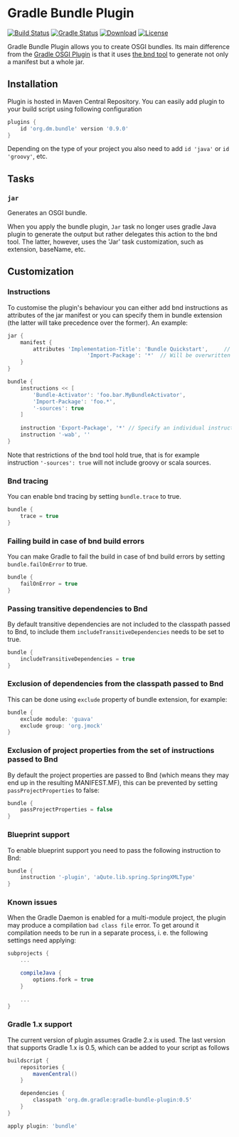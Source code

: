 # Gradle Bundle Plugin

[![Build Status](https://travis-ci.org/TomDmitriev/gradle-bundle-plugin.svg?branch=master)](https://travis-ci.org/TomDmitriev/gradle-bundle-plugin)
[![Gradle Status](https://gradleupdate.appspot.com/TomDmitriev/gradle-bundle-plugin/status.svg?branch=master)](https://gradleupdate.appspot.com/TomDmitriev/gradle-bundle-plugin/status)
[![Download](https://api.bintray.com/packages/tomdmitriev/gradle-plugins/org.dm.bundle/images/download.svg)](https://bintray.com/tomdmitriev/gradle-plugins/org.dm.bundle/_latestVersion)
[![License](http://img.shields.io/:license-apache-blue.svg)](http://www.apache.org/licenses/LICENSE-2.0.html)

Gradle Bundle Plugin allows you to create OSGI bundles. Its main difference from the 
[Gradle OSGI Plugin](http://www.gradle.org/docs/current/userguide/osgi_plugin.html)
is that it uses [the bnd tool](http://www.aqute.biz/Bnd/Bnd) to generate not only a
manifest but a whole jar.


## Installation
Plugin is hosted in Maven Central Repository. You can easily add plugin to your build
script using following configuration

```groovy
plugins {
    id 'org.dm.bundle' version '0.9.0'
}
```

Depending on the type of your project you also need to add `id 'java'` or 
`id 'groovy'`, etc.


## Tasks


### `jar`

Generates an OSGI bundle.

When you apply the bundle plugin, `Jar` task no longer uses gradle Java plugin to
generate the output but rather delegates this action to the bnd tool. The latter,
however, uses the 'Jar' task customization, such as extension, baseName, etc.


## Customization


### Instructions

To customise the plugin's behaviour you can either add bnd instructions as attributes
of the jar manifest or you can specify them in bundle extension (the latter will
take precedence over the former). An example:

```groovy
jar {
    manifest {
        attributes 'Implementation-Title': 'Bundle Quickstart', 	// Will be added to manifest
                         'Import-Package': '*'	// Will be overwritten by the insturctions below
    }
}

bundle {
    instructions << [
        'Bundle-Activator': 'foo.bar.MyBundleActivator',
        'Import-Package': 'foo.*',
        '-sources': true
    ]
    
    instruction 'Export-Package', '*' // Specify an individual instruction
    instruction '-wab', ''
}
```

Note that restrictions of the bnd tool hold true, that is for example instruction `'-sources': true`
will not include groovy or scala sources.

### Bnd tracing

You can enable bnd tracing by setting `bundle.trace` to true.

```groovy
bundle {
    trace = true
}
```

### Failing build in case of bnd build errors

You can make Gradle to fail the build in case of bnd build errors by setting `bundle.failOnError` to true.

```groovy
bundle {
    failOnError = true
}
```

### Passing transitive dependencies to Bnd

By default transitive dependencies are not included to the classpath passed to Bnd, to include them
`includeTransitiveDependencies` needs to be set to true.

```groovy
bundle {
    includeTransitiveDependencies = true
}
```

### Exclusion of dependencies from the classpath passed to Bnd

This can be done using `exclude` property of bundle extension, for example:

```groovy
bundle {
    exclude module: 'guava'
    exclude group: 'org.jmock'
}
```

### Exclusion of project properties from the set of instructions passed to Bnd

By default the project properties are passed to Bnd (which means they may end up in the resulting MANIFEST.MF),
this can be prevented by setting `passProjectProperties` to false:

```groovy
bundle {
    passProjectProperties = false
}
```

### Blueprint support

To enable blueprint support you need to pass the following instruction to Bnd:

```groovy
bundle {
    instruction '-plugin', 'aQute.lib.spring.SpringXMLType'
}
```

### Known issues
When the Gradle Daemon is enabled for a multi-module project, the plugin may produce a compilation `bad class file`
error. To get around it compilation needs to be run in a separate process, i. e. the following settings need applying:
```groovy
subprojects {
	...

	compileJava {
		options.fork = true
	}
	
	...
}

```

### Gradle 1.x support
The current version of plugin assumes Gradle 2.x is used. The last version that supports
Gradle 1.x is 0.5, which can be added to your script as follows

```groovy
buildscript {
    repositories {
        mavenCentral()
    }

    dependencies {
        classpath 'org.dm.gradle:gradle-bundle-plugin:0.5'
    }
}

apply plugin: 'bundle'

```
